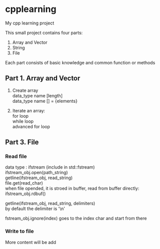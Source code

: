 # cpplearning
My cpp learning project

This small project contains four parts:
1. Array and Vector
2. String
3. File

Each part consists of basic knowledge and common function or methods

## Part 1. Array and Vector
1. Create array\
data_type name [length]\
data_type name [] = {elements}

2. Iterate an array:\
for loop\
while loop\
advanced for loop

## Part 3. File
### Read file

data type : ifstream (include in std::fstream)\
ifstream_obj.open(path_string)\
getline(ifstream_obj, read_string)\
file.get(read_char)\
when file opended, it is stroed in buffer, read from buffer directly:\
ifstream_obj.rdbuf()

getline(ifstream_obj, read_string, delimiters) \
by default the delimiter is '\n'

fstream_obj.ignore(index) goes to the index char and start from there

### Write to file

More content will be add
